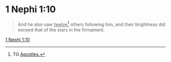 # 1 Nephi 1:10

> And he also saw <u>twelve</u>[^a] others following him, and their brightness did exceed that of the stars in the firmament.

[1 Nephi 1:10](https://www.churchofjesuschrist.org/study/scriptures/bofm/1-ne/1?lang=eng&id=p10#p10)


[^a]: TG [Apostles.](https://www.churchofjesuschrist.org/study/scriptures/tg/apostles?lang=eng)
